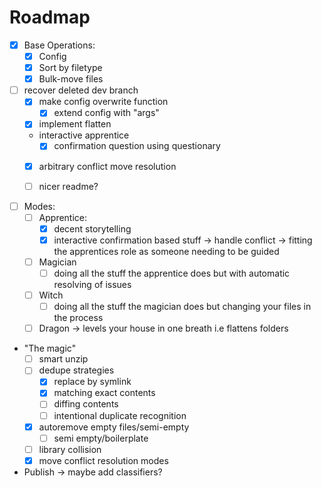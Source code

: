 # Roadmap
- [x] Base Operations:
    - [x] Config
    - [x] Sort by filetype
    - [x] Bulk-move files

- [ ] recover deleted dev branch
    - [x] make config overwrite function
        - [x] extend config with "args"
    - [x] implement flatten
    - interactive apprentice 
        - [x] confirmation question using questionary

    - [x] arbitrary conflict move resolution

    - [ ] nicer readme?



- [ ] Modes:
    - [ ] Apprentice:
        - [x] decent storytelling
        - [x] interactive confirmation based stuff -> handle conflict
        -> fitting the apprentices role as someone needing to be guided
    - [ ] Magician
        - [ ] doing all the stuff the apprentice does but with automatic resolving of issues
    - [ ] Witch
        - [ ]  doing all the stuff the magician does but changing your files in the process

    - [ ] Dragon
        -> levels your house in one breath i.e flattens folders

- "The magic" 
    - [ ] smart unzip
    - [ ] dedupe strategies
        - [x] replace by symlink
        - [x] matching exact contents
        - [ ] diffing contents
        - [ ] intentional duplicate recognition
    - [x] autoremove empty files/semi-empty
        - [ ] semi empty/boilerplate
    - [ ] library collision
    - [x] move conflict resolution modes

- Publish
-> maybe add classifiers?
